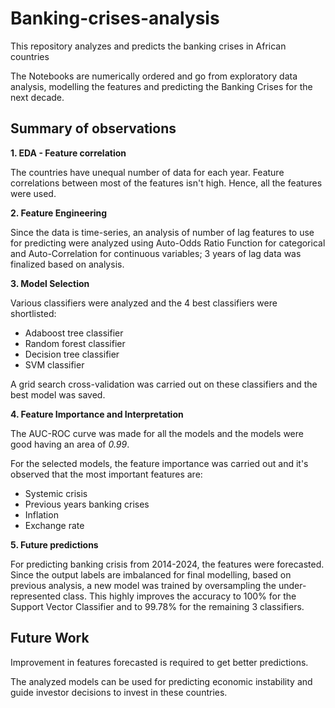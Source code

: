 # Banking-crises-analysis
This repository analyzes and predicts the banking crises in African countries

The Notebooks are numerically ordered and go from exploratory data analysis, modelling the features and predicting the Banking Crises for 
the next decade.

## Summary of observations

**1. EDA - Feature correlation**

The countries have unequal number of data for each year. Feature correlations between most of the features isn't high. Hence, all the 
features were used.

**2. Feature Engineering**

Since the data is time-series, an analysis of number of lag features to use for predicting were analyzed using Auto-Odds Ratio Function for
categorical and Auto-Correlation for continuous variables; 3 years of lag data was finalized based on analysis.

**3. Model Selection**

Various classifiers were analyzed and the 4 best classifiers were shortlisted:
- Adaboost tree classifier
- Random forest classifier
- Decision tree classifier
- SVM classifier

A grid search cross-validation was carried out on these classifiers and the best model was saved.

**4. Feature Importance and Interpretation**

The AUC-ROC curve was made for all the models and the models were good having an area of *0.99*.

For the selected models, the feature importance was carried out and it's observed that the most important features are:
- Systemic crisis
- Previous years banking crises
- Inflation
- Exchange rate

**5. Future predictions**

For predicting banking crisis from 2014-2024, the features were forecasted. Since the output labels are imbalanced for final modelling,
based on previous analysis, a new model was trained by oversampling the under-represented class.
This highly improves the accuracy to 100% for the Support Vector Classifier and to 99.78% for the remaining 3 classifiers.

## Future Work

Improvement in features forecasted is required to get better predictions. 

The analyzed models can be used for predicting economic instability and guide investor decisions to invest in these countries.
